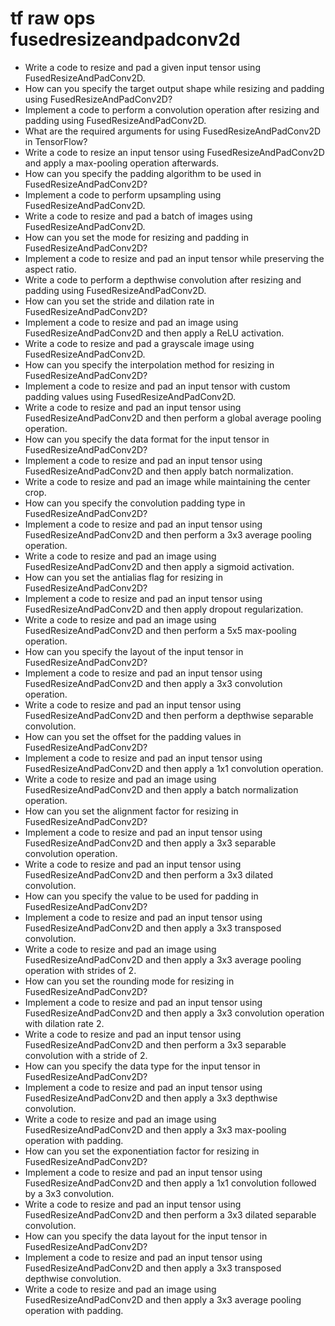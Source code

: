 # tf raw ops fusedresizeandpadconv2d

- Write a code to resize and pad a given input tensor using FusedResizeAndPadConv2D.
- How can you specify the target output shape while resizing and padding using FusedResizeAndPadConv2D?
- Implement a code to perform a convolution operation after resizing and padding using FusedResizeAndPadConv2D.
- What are the required arguments for using FusedResizeAndPadConv2D in TensorFlow?
- Write a code to resize an input tensor using FusedResizeAndPadConv2D and apply a max-pooling operation afterwards.
- How can you specify the padding algorithm to be used in FusedResizeAndPadConv2D?
- Implement a code to perform upsampling using FusedResizeAndPadConv2D.
- Write a code to resize and pad a batch of images using FusedResizeAndPadConv2D.
- How can you set the mode for resizing and padding in FusedResizeAndPadConv2D?
- Implement a code to resize and pad an input tensor while preserving the aspect ratio.
- Write a code to perform a depthwise convolution after resizing and padding using FusedResizeAndPadConv2D.
- How can you set the stride and dilation rate in FusedResizeAndPadConv2D?
- Implement a code to resize and pad an image using FusedResizeAndPadConv2D and then apply a ReLU activation.
- Write a code to resize and pad a grayscale image using FusedResizeAndPadConv2D.
- How can you specify the interpolation method for resizing in FusedResizeAndPadConv2D?
- Implement a code to resize and pad an input tensor with custom padding values using FusedResizeAndPadConv2D.
- Write a code to resize and pad an input tensor using FusedResizeAndPadConv2D and then perform a global average pooling operation.
- How can you specify the data format for the input tensor in FusedResizeAndPadConv2D?
- Implement a code to resize and pad an input tensor using FusedResizeAndPadConv2D and then apply batch normalization.
- Write a code to resize and pad an image while maintaining the center crop.
- How can you specify the convolution padding type in FusedResizeAndPadConv2D?
- Implement a code to resize and pad an input tensor using FusedResizeAndPadConv2D and then perform a 3x3 average pooling operation.
- Write a code to resize and pad an image using FusedResizeAndPadConv2D and then apply a sigmoid activation.
- How can you set the antialias flag for resizing in FusedResizeAndPadConv2D?
- Implement a code to resize and pad an input tensor using FusedResizeAndPadConv2D and then apply dropout regularization.
- Write a code to resize and pad an image using FusedResizeAndPadConv2D and then perform a 5x5 max-pooling operation.
- How can you specify the layout of the input tensor in FusedResizeAndPadConv2D?
- Implement a code to resize and pad an input tensor using FusedResizeAndPadConv2D and then apply a 3x3 convolution operation.
- Write a code to resize and pad an input tensor using FusedResizeAndPadConv2D and then perform a depthwise separable convolution.
- How can you set the offset for the padding values in FusedResizeAndPadConv2D?
- Implement a code to resize and pad an input tensor using FusedResizeAndPadConv2D and then apply a 1x1 convolution operation.
- Write a code to resize and pad an image using FusedResizeAndPadConv2D and then apply a batch normalization operation.
- How can you set the alignment factor for resizing in FusedResizeAndPadConv2D?
- Implement a code to resize and pad an input tensor using FusedResizeAndPadConv2D and then apply a 3x3 separable convolution operation.
- Write a code to resize and pad an input tensor using FusedResizeAndPadConv2D and then perform a 3x3 dilated convolution.
- How can you specify the value to be used for padding in FusedResizeAndPadConv2D?
- Implement a code to resize and pad an input tensor using FusedResizeAndPadConv2D and then apply a 3x3 transposed convolution.
- Write a code to resize and pad an image using FusedResizeAndPadConv2D and then apply a 3x3 average pooling operation with strides of 2.
- How can you set the rounding mode for resizing in FusedResizeAndPadConv2D?
- Implement a code to resize and pad an input tensor using FusedResizeAndPadConv2D and then apply a 3x3 convolution operation with dilation rate 2.
- Write a code to resize and pad an input tensor using FusedResizeAndPadConv2D and then perform a 3x3 separable convolution with a stride of 2.
- How can you specify the data type for the input tensor in FusedResizeAndPadConv2D?
- Implement a code to resize and pad an input tensor using FusedResizeAndPadConv2D and then apply a 3x3 depthwise convolution.
- Write a code to resize and pad an image using FusedResizeAndPadConv2D and then apply a 3x3 max-pooling operation with padding.
- How can you set the exponentiation factor for resizing in FusedResizeAndPadConv2D?
- Implement a code to resize and pad an input tensor using FusedResizeAndPadConv2D and then apply a 1x1 convolution followed by a 3x3 convolution.
- Write a code to resize and pad an input tensor using FusedResizeAndPadConv2D and then perform a 3x3 dilated separable convolution.
- How can you specify the data layout for the input tensor in FusedResizeAndPadConv2D?
- Implement a code to resize and pad an input tensor using FusedResizeAndPadConv2D and then apply a 3x3 transposed depthwise convolution.
- Write a code to resize and pad an image using FusedResizeAndPadConv2D and then apply a 3x3 average pooling operation with padding.